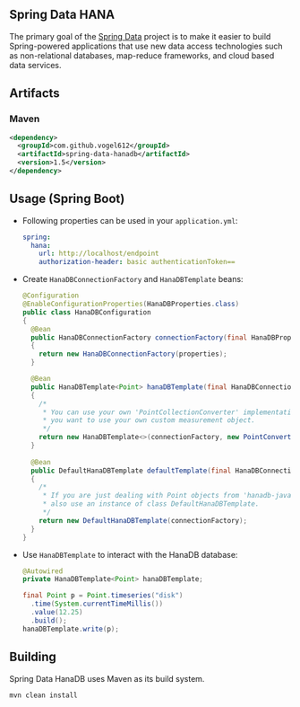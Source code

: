 
Spring Data HANA
--------------------

The primary goal of the [Spring Data](http://projects.spring.io/spring-data/) project is to make it easier to build Spring-powered applications that use new data access technologies such as non-relational databases, map-reduce frameworks, and cloud based data services.

## Artifacts

### Maven

```xml
<dependency>
  <groupId>com.github.vogel612</groupId>
  <artifactId>spring-data-hanadb</artifactId>
  <version>1.5</version>
</dependency>
```

## Usage (Spring Boot)

* Following properties can be used in your `application.yml`:

    ```yml
    spring:
      hana:
        url: http://localhost/endpoint
        authorization-header: basic authenticationToken==
    ```

* Create `HanaDBConnectionFactory` and `HanaDBTemplate` beans:

    ```java
    @Configuration
    @EnableConfigurationProperties(HanaDBProperties.class)
    public class HanaDBConfiguration
    {
      @Bean
      public HanaDBConnectionFactory connectionFactory(final HanaDBProperties properties)
      {
        return new HanaDBConnectionFactory(properties);
      }

      @Bean
      public HanaDBTemplate<Point> hanaDBTemplate(final HanaDBConnectionFactory connectionFactory)
      {
        /*
         * You can use your own 'PointCollectionConverter' implementation, e.g. in case
         * you want to use your own custom measurement object.
         */
        return new HanaDBTemplate<>(connectionFactory, new PointConverter());
      }
      
      @Bean
      public DefaultHanaDBTemplate defaultTemplate(final HanaDBConnectionFactory connectionFactory)
      {
        /*
         * If you are just dealing with Point objects from 'hanadb-java' you could
         * also use an instance of class DefaultHanaDBTemplate.
         */
        return new DefaultHanaDBTemplate(connectionFactory);
      }
    }
    ```

* Use `HanaDBTemplate` to interact with the HanaDB database:

    ```java
    @Autowired
    private HanaDBTemplate<Point> hanaDBTemplate;

    final Point p = Point.timeseries("disk")
      .time(System.currentTimeMillis())
      .value(12.25)
      .build();
    hanaDBTemplate.write(p);
    ```

## Building

Spring Data HanaDB uses Maven as its build system. 

```bash
mvn clean install
```
